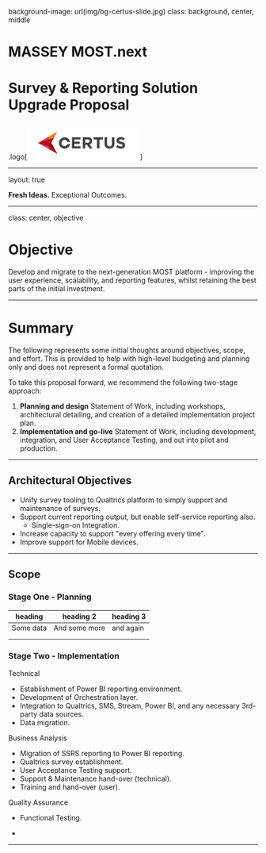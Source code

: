 background-image: url(img/bg-certus-slide.jpg)
class: background, center, middle

# MASSEY MOST.next

# Survey & Reporting Solution Upgrade Proposal

.logo[<img src="img/logo.png"/>]

---
layout: true
<div id="footer-content"><p><strong>Fresh Ideas.</strong> Exceptional Outcomes.</p></div>

---
class: center, objective
# Objective

Develop and migrate to the next-generation MOST platform - improving the user experience, scalability, and reporting features, whilst retaining the best parts of the initial investment.

---

# Summary

The following represents some initial thoughts around objectives, scope, and effort. This is provided to help with high-level budgeting and planning only and does not represent a formal quotation.

To take this proposal forward, we recommend the following two-stage approach:

1. **Planning and design** Statement of Work, including workshops, architectural detailing, and creation of a detailed implementation project plan.
2. **Implementation and go-live** Statement of Work, including development, integration, and User Acceptance Testing, and out into pilot and production.

---

## Architectural Objectives

* Unify survey tooling to Qualtrics platform to simply support and maintenance of surveys.
* Support current reporting output, but enable self-service reporting also.
  * Single-sign-on Integration.
* Increase capacity to support "every offering every time".
* Improve support for Mobile devices.

---

## Scope

### Stage One - Planning

| heading   | heading 2     | heading 3 |
| --------- | ------------- | --------- |
| Some data | And some more | and again |
|           |               |           |
|           |               |           |



### Stage Two - Implementation

Technical

* Establishment of Power BI reporting environment.
* Development of Orchestration layer.
* Integration to Qualtrics, SMS, Stream, Power BI, and any necessary 3rd-party data sources.
* Data migration.

Business Analysis

* Migration of SSRS reporting to Power BI reporting.
* Qualtrics survey establishment.
* User Acceptance Testing support.
* Support & Maintenance hand-over (technical).
* Training and hand-over (user).

Quality Assurance

* Functional Testing.

* 

---
